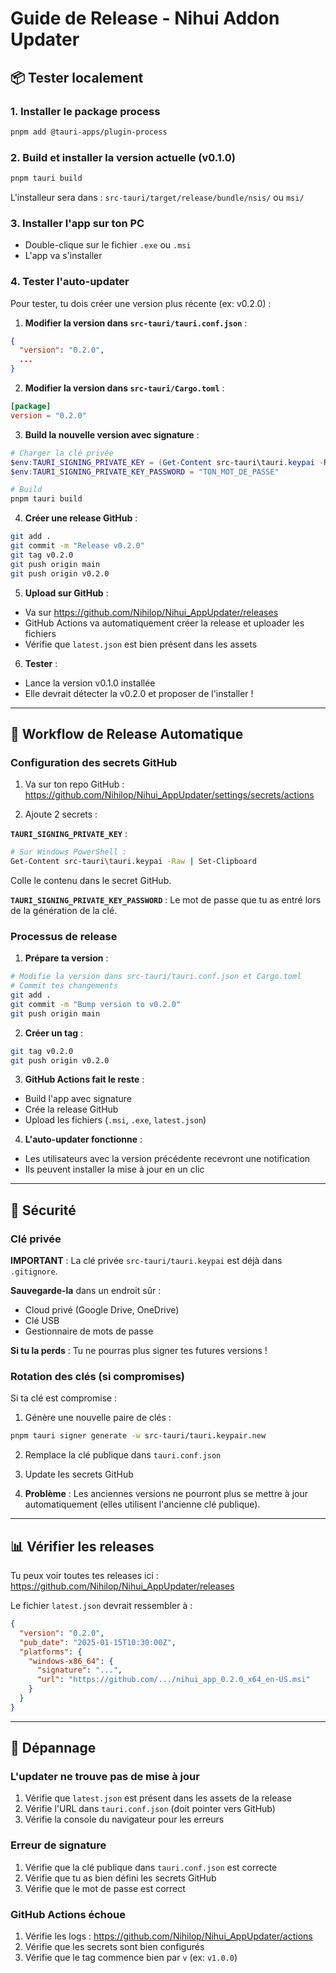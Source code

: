 # Guide de Release - Nihui Addon Updater

## 📦 Tester localement

### 1. Installer le package process
```bash
pnpm add @tauri-apps/plugin-process
```

### 2. Build et installer la version actuelle (v0.1.0)
```bash
pnpm tauri build
```

L'installeur sera dans : `src-tauri/target/release/bundle/nsis/` ou `msi/`

### 3. Installer l'app sur ton PC
- Double-clique sur le fichier `.exe` ou `.msi`
- L'app va s'installer

### 4. Tester l'auto-updater

Pour tester, tu dois créer une version plus récente (ex: v0.2.0) :

1. **Modifier la version dans `src-tauri/tauri.conf.json`** :
```json
{
  "version": "0.2.0",
  ...
}
```

2. **Modifier la version dans `src-tauri/Cargo.toml`** :
```toml
[package]
version = "0.2.0"
```

3. **Build la nouvelle version avec signature** :
```powershell
# Charger la clé privée
$env:TAURI_SIGNING_PRIVATE_KEY = (Get-Content src-tauri\tauri.keypai -Raw)
$env:TAURI_SIGNING_PRIVATE_KEY_PASSWORD = "TON_MOT_DE_PASSE"

# Build
pnpm tauri build
```

4. **Créer une release GitHub** :
```bash
git add .
git commit -m "Release v0.2.0"
git tag v0.2.0
git push origin main
git push origin v0.2.0
```

5. **Upload sur GitHub** :
- Va sur https://github.com/Nihilop/Nihui_AppUpdater/releases
- GitHub Actions va automatiquement créer la release et uploader les fichiers
- Vérifie que `latest.json` est bien présent dans les assets

6. **Tester** :
- Lance la version v0.1.0 installée
- Elle devrait détecter la v0.2.0 et proposer de l'installer !

---

## 🚀 Workflow de Release Automatique

### Configuration des secrets GitHub

1. Va sur ton repo GitHub : https://github.com/Nihilop/Nihui_AppUpdater/settings/secrets/actions

2. Ajoute 2 secrets :

**`TAURI_SIGNING_PRIVATE_KEY`** :
```bash
# Sur Windows PowerShell :
Get-Content src-tauri\tauri.keypai -Raw | Set-Clipboard
```
Colle le contenu dans le secret GitHub.

**`TAURI_SIGNING_PRIVATE_KEY_PASSWORD`** :
Le mot de passe que tu as entré lors de la génération de la clé.

### Processus de release

1. **Prépare ta version** :
```bash
# Modifie la version dans src-tauri/tauri.conf.json et Cargo.toml
# Commit tes changements
git add .
git commit -m "Bump version to v0.2.0"
git push origin main
```

2. **Créer un tag** :
```bash
git tag v0.2.0
git push origin v0.2.0
```

3. **GitHub Actions fait le reste** :
- Build l'app avec signature
- Crée la release GitHub
- Upload les fichiers (`.msi`, `.exe`, `latest.json`)

4. **L'auto-updater fonctionne** :
- Les utilisateurs avec la version précédente recevront une notification
- Ils peuvent installer la mise à jour en un clic

---

## 🔐 Sécurité

### Clé privée

**IMPORTANT** : La clé privée `src-tauri/tauri.keypai` est déjà dans `.gitignore`.

**Sauvegarde-la** dans un endroit sûr :
- Cloud privé (Google Drive, OneDrive)
- Clé USB
- Gestionnaire de mots de passe

**Si tu la perds** : Tu ne pourras plus signer tes futures versions !

### Rotation des clés (si compromises)

Si ta clé est compromise :

1. Génère une nouvelle paire de clés :
```bash
pnpm tauri signer generate -w src-tauri/tauri.keypair.new
```

2. Remplace la clé publique dans `tauri.conf.json`

3. Update les secrets GitHub

4. **Problème** : Les anciennes versions ne pourront plus se mettre à jour automatiquement (elles utilisent l'ancienne clé publique).

---

## 📊 Vérifier les releases

Tu peux voir toutes tes releases ici :
https://github.com/Nihilop/Nihui_AppUpdater/releases

Le fichier `latest.json` devrait ressembler à :
```json
{
  "version": "0.2.0",
  "pub_date": "2025-01-15T10:30:00Z",
  "platforms": {
    "windows-x86_64": {
      "signature": "...",
      "url": "https://github.com/.../nihui_app_0.2.0_x64_en-US.msi"
    }
  }
}
```

---

## 🐛 Dépannage

### L'updater ne trouve pas de mise à jour

1. Vérifie que `latest.json` est présent dans les assets de la release
2. Vérifie l'URL dans `tauri.conf.json` (doit pointer vers GitHub)
3. Vérifie la console du navigateur pour les erreurs

### Erreur de signature

1. Vérifie que la clé publique dans `tauri.conf.json` est correcte
2. Vérifie que tu as bien défini les secrets GitHub
3. Vérifie que le mot de passe est correct

### GitHub Actions échoue

1. Vérifie les logs : https://github.com/Nihilop/Nihui_AppUpdater/actions
2. Vérifie que les secrets sont bien configurés
3. Vérifie que le tag commence bien par `v` (ex: `v1.0.0`)
